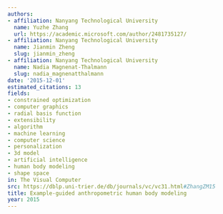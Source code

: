 ```yaml
---
authors:
- affiliation: Nanyang Technological University
  name: Yuzhe Zhang
  url: https://academic.microsoft.com/author/2481735127/
- affiliation: Nanyang Technological University
  name: Jianmin Zheng
  slug: jianmin_zheng
- affiliation: Nanyang Technological University
  name: Nadia Magnenat-Thalmann
  slug: nadia_magnenatthalmann
date: '2015-12-01'
estimated_citations: 13
fields:
- constrained optimization
- computer graphics
- radial basis function
- extensibility
- algorithm
- machine learning
- computer science
- personalization
- 3d model
- artificial intelligence
- human body modeling
- shape space
in: The Visual Computer
src: https://dblp.uni-trier.de/db/journals/vc/vc31.html#ZhangZM15
title: Example-guided anthropometric human body modeling
year: 2015
---
```

